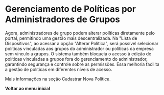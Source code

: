 # Gerenciamento de Políticas por Administradores de Grupos

Agora, administradores de grupo podem alterar políticas diretamente pelo portal, permitindo uma gestão mais descentralizada. Na "Lista de Dispositivos", ao acessar a opção "Alterar Política", será possível selecionar políticas vinculadas aos grupos do administrador ou políticas da empresa sem vínculo a grupos. O sistema também bloqueia o acesso à edição de políticas vinculadas a grupos fora do gerenciamento do administrador, garantindo segurança e controle sobre as permissões. Essa melhoria facilita a gestão de políticas em diferentes níveis de acesso.

Mais informações na seção Cadastrar Nova Política.

**Voltar ao menu inicial**
